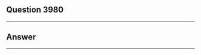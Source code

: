 Question 3980
------------------------

------------------------
Answer
------------------------

------------------------